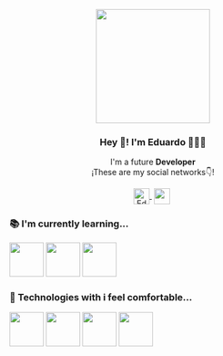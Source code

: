 <p align="center" width="300">
    <img align="center" width="200" src="https://user-images.githubusercontent.com/95626566/211168773-b7e04a47-ef55-4c9c-81d0-1f4a4685c757.jpg"/>
    <h3 align="center">Hey 👋! I'm Eduardo 👨🏻‍💻</h3>
 </p>
 
 <p align="center">I'm a future <strong>Developer</strong> <br />¡These are my social networks👇!</p>
 
 <p align="center">
  <a href="https://www.linkedin.com/in/eduardo-mart%C3%ADn-sonseca-b337281ab/" target="blank" style='margin-right:4px'>
     <img align="center" src="https://cdn.jsdelivr.net/npm/simple-icons@3.0.1/icons/linkedin.svg" alt="Eduardo Martín-Sonseca" height="28px" width="28px" />
   </a>
    <a href="https://www.instagram.com/edumal_sin_mas/" target="blank" style='margin-right:4px'>
     <img align="center" src="https://cdn.jsdelivr.net/npm/simple-icons@3.13.0/icons/instagram.svg"height="28px" width="28px" />
   </a>
 </p>
 
 ### 📚 I'm currently learning...
 <a href="https://www.javascript.com/" title="JavaScript"><img width="60" src="https://user-images.githubusercontent.com/109598200/196561215-d51e1c92-dcdd-4b62-b3cb-5568be5ee3e0.png" /></a>
 <a href="https://www.java.com/es/download/help/whatis_java.html" title="Java"><img width="60" src="https://user-images.githubusercontent.com/95626566/211169116-91b148ea-ebbc-4c27-bf85-20618ae4fa6a.png" /></a>
  <a href="https://www.java.com/es/download/help/whatis_java.html" title="Python"><img width="60" src="https://user-images.githubusercontent.com/95626566/211169116-91b148ea-ebbc-4c27-bf85-20618ae4fa6a.png" /></a>
 
  ### 🚀 Technologies with i feel comfortable...
  
  <a href="https://developer.mozilla.org/es/docs/Web/HTML" title="HTML"><img width="60" src="https://user-images.githubusercontent.com/109598200/196561046-fd179b77-4145-4550-9a00-04f902f7fa67.png" /></a>
 <a href="https://developer.mozilla.org/es/docs/Web/CSS" title="CSS"><img width="60" src="https://user-images.githubusercontent.com/109598200/196561179-ab5e23a8-19ca-4555-a8fe-c800c89836f9.png" /></a>
 <a href="https://www.javascript.com/" title="JavaScript"><img width="60" src="https://user-images.githubusercontent.com/109598200/196561215-d51e1c92-dcdd-4b62-b3cb-5568be5ee3e0.png" /></a>
 <a href="https://developer.mozilla.org/es/docs/Web/Java" title="Java"><img width="60" src="https://user-images.githubusercontent.com/95626566/211169116-91b148ea-ebbc-4c27-bf85-20618ae4fa6a.png" /></a>
